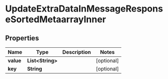 

# UpdateExtraDataInMessageResponseSortedMetaarrayInner


## Properties

| Name | Type | Description | Notes |
|------------ | ------------- | ------------- | -------------|
|**value** | **List&lt;String&gt;** |  |  [optional] |
|**key** | **String** |  |  [optional] |



